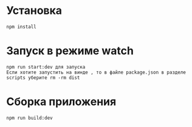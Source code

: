 # Установка
  
    npm install
    
# Запуск в режиме watch
  
    npm run start:dev для запуска
    Если хотите запустить на винде , то в файле package.json в разделе scripts уберите rm -rm dist
    
 # Сборка приложения
  
    npm run build:dev
